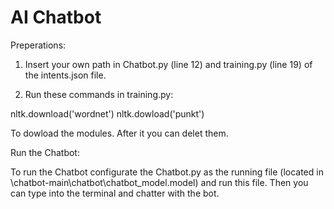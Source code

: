# AI Chatbot
Preperations:

1) Insert your own path in Chatbot.py (line 12) and training.py (line 19) of the intents.json file.

2) Run these commands in training.py:

nltk.download('wordnet')
nltk.dowload('punkt')

To dowload the modules. After it you can delet them.

Run the Chatbot:

To run the Chatbot configurate the Chatbot.py as the running file (located in \chatbot-main\chatbot\chatbot_model.model) and run this file. 
Then you can type into the terminal and chatter with the bot.
